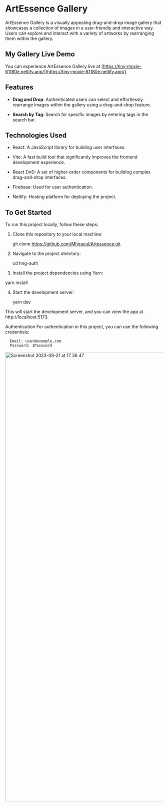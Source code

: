 # ArtEssence Gallery

ArtEssence Gallery is a visually appealing drag-and-drop image gallery that showcases a collection of images in a user-friendly and interactive way. Users can explore and interact with a variety of artworks by rearranging them within the gallery.

## My Gallery Live Demo

You can experience ArtEssence Gallery live at [https://tiny-moxie-61180e.netlify.app/](https://tiny-moxie-61180e.netlify.app/).

## Features

- **Drag and Drop**: Authenticated users can select and effortlessly rearrange images within the gallery using a drag-and-drop feature.

- **Search by Tag**: Search for specific images by entering tags in the search bar.

## Technologies Used

- React: A JavaScript library for building user interfaces.

- Vite: A fast build tool that significantly improves the frontend development experience.

- React DnD: A set of higher-order components for building complex drag-and-drop interfaces.

- Firebase: Used for user authentication.

- Netlify: Hosting platform for deploying the project.

## To Get Started

To run this project locally, follow these steps:

1. Clone this repository to your local machine:

   git clone https://github.com/Mhiracul/Artessence.git

2. Navigate to the project directory:

   cd hng-auth

3. Install the project dependencies using Yarn:

yarn install

4. Start the development server:

   yarn dev

This will start the development server, and you can view the app at http://localhost:5173.

Authentication
For authentication in this project, you can use the following credentials:

      Email: user@example.com
      Password: 1Password

<img width="1440" alt="Screenshot 2023-09-21 at 17 36 47" src="https://github.com/Mhiracul/Artessence/assets/106194709/bbc16fd3-14b0-4b8e-9790-9c13c94571e9">



